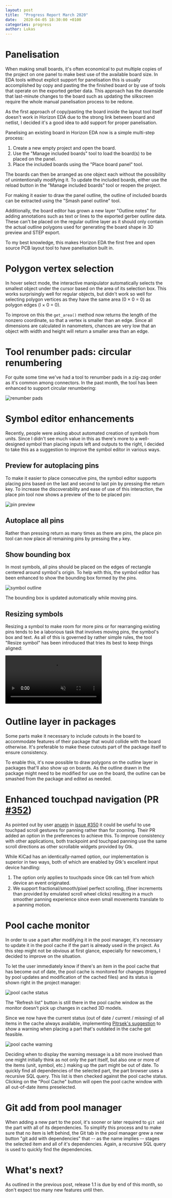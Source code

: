 ```yaml
---
layout: post
title:  "Progress Report March 2020"
date:   2020-04-05 18:30:00 +0100
categories: progress
author: Lukas
---
```


# Panelisation

When making small boards, it's often economical to put multiple copies 
of the project on one panel to make best use of the available board 
size. In EDA tools without explicit support for panelisation this is 
usually accomplished by copy and pasting the the finished board or by 
use of tools that operate on the exported gerber data. This approach 
has the downside that last-minute changes to the board such as updating 
the silkscreen require the whole manual panelisation process to be redone.

As the first approach of copy/pasting the board inside the layout tool 
itself doesn't work in Horizon EDA due to the strong link between board 
and netlist, I decided it's a good idea to add support for proper 
panelisation.

Panelising an existing board in Horizon EDA now is a simple multi-step 
process:

 1. Create a new empty project and open the board.
 2. Use the \"Manage included boards\" tool to load the board(s) to be 
 placed on the panel.
 3. Place the included boards using the \"Place board panel\" tool.
 
The boards can then be arranged as one object each without the 
possibility of unintentionally modifying it. To update the included 
boards, either use the reload button in the \"Manage included boards\" 
tool or reopen the project.

For making it easier to draw the panel outline, the outline of included 
boards can be extracted using the \"Smash panel outline\" tool.

Additionally, the board editor has grown a new layer \"Outline 
notes\" for adding annotations such as text or lines to 
the exported gerber outline data. These can't be placed on the regular outline 
layer as it should only contain the actual outline polygons used for 
generating the board shape in 3D preview and STEP export.

To my best knowledge, this makes Horizon EDA the first free and open 
source PCB layout tool to have panelisation built in. 

# Polygon vertex selection

In hover select mode, the interactive manipulator automatically selects 
the smallest object under the cursor based on the area of its selection 
box. This works surprisingly well for regular objects, but didn't work 
so well for selecting polygon vertices as they have the same area (0 × 
0 = 0) as polygon edges (l × 0 = 0). 

To improve on this the `get_area()` method now returns the length of 
the nonzero coordinate, so that a vertex is smaller than an edge. Since 
all dimensions are calculated in nanometers, chances are very low that 
an object with width and height will return a smaller area than an 
edge.

# Tool renumber pads: circular renumbering

For quite some time we've had a tool to renumber pads in a zig-zag 
order as it's common among connectors. In the past month, the tool has 
been enhanced to support circular renumbering:

![renumber pads](/assets/renumber-pads.png)

# Symbol editor enhancements

Recently, people were asking about automated creation of symbols from 
units. Since I didn't see much value in this as there's more to a well-designed symbol 
than placing inputs left and outputs to the right, I decided to take this as a suggestion to improve the symbol editor in 
various ways.

## Preview for autoplacing pins

To make it easier to place consecutive pins, the symbol editor supports 
placing pins based on the last and second to last pin by pressing the 
return key. To increase the discoverability and ease of use of this 
interaction, the place pin tool now shows a preview of the to be placed 
pin:

![pin preview](/assets/pin-preview.png)

## Autoplace all pins

Rather than pressing return as many times as there are pins, the place 
pin tool can now place all remaining pins by pressing the `p` key.

## Show bounding box

In most symbols, all pins should be placed on the edges of rectangle 
centered around symbol's origin. To help with this, the symbol editor 
has been enhanced to show the bounding box formed by the pins.

![symbol outline](/assets/symbol-outline.png)

The bounding box is updated automatically while moving pins.

## Resizing symbols

Resizing a symbol to make room for more pins or for rearranging 
existing pins tends to be a laborious task that involves moving pins, 
the symbol's box and text. As all of this is governed by rather simple 
rules, the tool "Resize symbol" has been introduced that tries its best 
to keep things aligned:

<video muted controls style="max-width:100%;">
  <source src="/assets/resize-symbol.mp4">
</video>

# Outline layer in packages

Some parts make it necessary to include cutouts in the board to 
accommodate features of their package that would collide with the board 
otherwise. It's preferable to make these cutouts part of the package 
itself to ensure consistency.

To enable this, it's now possible to draw polygons on the outline layer 
in packages that'll also show up on boards. As the outline drawn in the 
package might need to be modified for use on the board, the outline can 
be smashed from the package and edited as needed.

# Enhanced touchpad navigation (PR [#352](https://github.com/horizon-eda/horizon/pull/352))

As pointed out by user [anuejn](https://github.com/anuejn) in [issue 
#350](https://github.com/horizon-eda/horizon/issues/350) it could be 
useful to use touchpad scroll gestures for panning rather than for 
zooming. Their PR added an option in the preferences to achieve this. 
To improve consistency with other applications, both trackpoint and 
touchpad panning use the same scroll directions as other scrollable 
widgets provided by Gtk.

While KiCad has an identically-named option, our implementation is 
superior in two ways,
both of which are enabled by Gtk's excellent input device handling:

 1. The option only applies to touchpads since Gtk can tell from which 
 device an event originated.
 2. We support fractional/smooth/pixel perfect scrolling, (finer 
 increments than provided by emulated scroll wheel clicks) resulting in 
 a much smoother panning experience since even small movements 
 translate to a panning motion.

# Pool cache monitor

In order to use a part after modifying it in the pool manager, it's 
necessary to update it in the pool cache if the part is already used in 
the project. As this step might not be obvious at first glance, 
especially for newcomers, I decided to improve on the situation.

To let the user immediately know if there's an item in the pool cache 
that has become out of date, the pool cache is  monitored for changes 
(triggered by pool updates and modification of the cached files) and 
its status is shown right in the project manager:

![pool cache status](/assets/pool-cache-prj.png)

The "Refresh list" button is still there in the pool cache window as 
the monitor doesn't pick up changes in cached 3D models.

Since we now have the current status (out of date / current / missing) of 
all items in the cache always available, implementing [Pitrsek's 
suggestion](https://www.eevblog.com/forum/eda/horizon-eda-version-1-0!/msg2978648/#msg2978648)
to show a warning when placing a part that's outdated in the 
cache got feasible.

![pool cache warning](/assets/pool-cache-warning.png)

Deciding when to display the warning message is a bit more involved 
than one might initially think as not only the part itself, but also 
one or more of the items (unit, symbol, etc.) making up the part might 
be out of date. To quickly find all dependencies of the selected part, 
the part browser uses a recursive SQL query. This list is then checked 
against the pool cache status. Clicking on the "Pool Cache" button will 
open the pool cache window with all out-of-date items preselected.

# Git add from pool manager

When adding a new part to the pool, it's sooner or later required to 
`git add` the part with all of its dependencies. To simplify this 
process and to make sure that no item is left behind, the Git tab 
in the pool manager grew a new button "git add with dependencies" that 
-- as the name implies -- stages the selected item and all of it's 
dependencies. Again, a recursive SQL query is used to quickly find the 
dependencies.

# What's next?

As outlined in the previous post, release 1.1 is due by end of this 
month, so don't expect too many new features until then.
